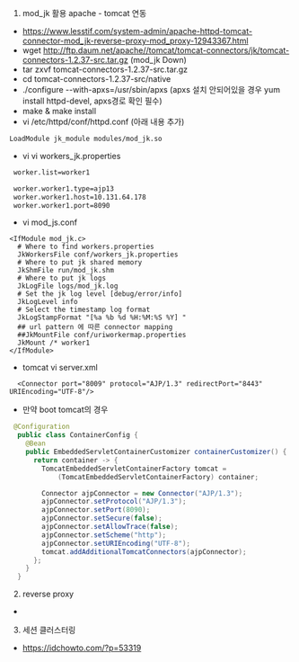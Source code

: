 1. mod_jk 활용 apache - tomcat 연동
 - https://www.lesstif.com/system-admin/apache-httpd-tomcat-connector-mod_jk-reverse-proxy-mod_proxy-12943367.html
 - wget http://ftp.daum.net/apache//tomcat/tomcat-connectors/jk/tomcat-connectors-1.2.37-src.tar.gz (mod_jk Down)
 - tar zxvf tomcat-connectors-1.2.37-src.tar.gz
 - cd tomcat-connectors-1.2.37-src/native
 - ./configure --with-apxs=/usr/sbin/apxs (apxs 설치 안되어있을 경우 yum install httpd-devel, apxs경로 확인 필수)
 - make & make install
 - vi /etc/httpd/conf/httpd.conf (아래 내용 추가)
  ```xml
  LoadModule jk_module modules/mod_jk.so
  ```
 - vi vi workers_jk.properties
 ```xml
  worker.list=worker1

  worker.worker1.type=ajp13
  worker.worker1.host=10.131.64.178
  worker.worker1.port=8090
  ```
 - vi mod_js.conf
 ```
 <IfModule mod_jk.c>
   # Where to find workers.properties
   JkWorkersFile conf/workers_jk.properties
   # Where to put jk shared memory
   JkShmFile run/mod_jk.shm
   # Where to put jk logs
   JkLogFile logs/mod_jk.log
   # Set the jk log level [debug/error/info]
   JkLogLevel info
   # Select the timestamp log format
   JkLogStampFormat "[%a %b %d %H:%M:%S %Y] "
   ## url pattern 에 따른 connector mapping
   ##JkMountFile conf/uriworkermap.properties
   JkMount /* worker1
 </IfModule>
 ```
- tomcat vi server.xml
```
  <Connector port="8009" protocol="AJP/1.3" redirectPort="8443" URIEncoding="UTF-8"/>
```
- 만약 boot tomcat의 경우
``` java
 @Configuration
  public class ContainerConfig {
    @Bean
    public EmbeddedServletContainerCustomizer containerCustomizer() {
      return container -> {
        TomcatEmbeddedServletContainerFactory tomcat =
            (TomcatEmbeddedServletContainerFactory) container;

        Connector ajpConnector = new Connector("AJP/1.3");
        ajpConnector.setProtocol("AJP/1.3");
        ajpConnector.setPort(8090);
        ajpConnector.setSecure(false);
        ajpConnector.setAllowTrace(false);
        ajpConnector.setScheme("http");
        ajpConnector.setURIEncoding("UTF-8");
        tomcat.addAdditionalTomcatConnectors(ajpConnector);
      };
    }
  }
```

2. reverse proxy
 - 

3. 세션 클러스터링
 - https://idchowto.com/?p=53319
